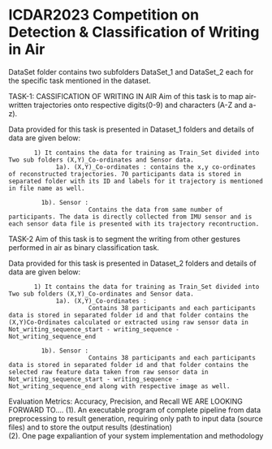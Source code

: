 # ICDAR2023 Competition on Detection & Classification of Writing in Air

DataSet folder contains two subfolders DataSet_1 and DataSet_2 each for the specific task mentioned in the dataset.

TASK-1:
CASSIFICATION OF WRITING IN AIR
Aim of this task is to map air-written trajectories onto respective digits(0-9) and characters (A-Z and a-z).

Data provided for this task is presented in Dataset_1 folders and details of data are given below:
 
           1) It contains the data for training as Train_Set divided into Two sub folders (X,Y)_Co-ordinates and Sensor data.
	             1a). (X,Y)_Co-ordinates : contains the x,y co-ordinates of reconstructed trajectories. 70 participants data is stored in separated folder with its ID and labels for it trajectory is mentioned in file name as well.
				  
		     1b). Sensor : 
		                  Contains the data from same number of participants. The data is directly collected from IMU sensor and is each sensor data file is presented with its trajectory recontruction.
				  
TASK-2
Aim of this task is to segment the writing from other gestures performed in air as binary classification task.
  
Data provided for this task is presented in Dataset_2 folders and details of data are given below:

           1) It contains the data for training as Train_Set divided into Two sub folders (X,Y)_Co-ordinates and Sensor data.
	             1a). (X,Y)_Co-ordinates : 
		                  Contains 38 participants and each participants data is stored in separated folder id and that folder contains the (X,Y)Co-Ordinates calculated or extracted using raw sensor data in Not_writing_sequence_start - writing_sequence - Not_writing_sequence_end 
				  
		     1b). Sensor : 
		                  Contains 38 participants and each participants data is stored in separated folder id and that folder contains the selected raw feature data taken from raw sensor data in Not_writing_sequence_start - writing_sequence - Not_writing_sequence_end along with respective image as well.
				  
Evaluation Metrics:
 Accuracy, Precision, and Recall 
WE ARE LOOKING FORWARD TO....
(1). An executable program of complete pipeline from data preprocessing to result generation, requiring only path to input data (source files) and to store the output results (destination)  
(2). One page expaliantion of your system implementation and methodology
